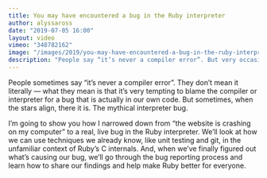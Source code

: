 ```yaml
---
title: You may have encountered a bug in the Ruby interpreter
author: alyssaross
date: "2019-07-05 16:00"
layout: video
vimeo: "348782162"
image: "/images/2019/you-may-have-encountered-a-bug-in-the-ruby-interpreter-alyssa-ross.jpg"
description: "People say “it’s never a compiler error”. But very occasionally... it is."
---
```


People sometimes say “it’s never a compiler error”. They don’t mean it literally — what they mean is that it’s very tempting to blame the compiler or interpreter for a bug that is actually in our own code. But sometimes, when the stars align, there it is. The mythical interpreter bug.

I’m going to show you how I narrowed down from “the website is crashing on my computer” to a real, live bug in the Ruby interpreter. We’ll look at how we can use techniques we already know, like unit testing and git, in the unfamiliar context of Ruby’s C internals. And, when we’ve finally figured out what’s causing our bug, we’ll go through the bug reporting process and learn how to share our findings and help make Ruby better for everyone.
